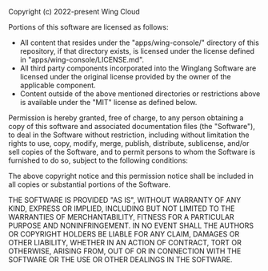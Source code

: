 Copyright (c) 2022-present Wing Cloud

Portions of this software are licensed as follows:

- All content that resides under the "apps/wing-console/" directory of this repository, if that directory exists, is licensed under the license defined in "apps/wing-console/LICENSE.md".
- All third party components incorporated into the Winglang Software are licensed under the original license provided by the owner of the applicable component.
- Content outside of the above mentioned directories or restrictions above is available under the "MIT" license as defined below.

Permission is hereby granted, free of charge, to any person obtaining a copy
of this software and associated documentation files (the "Software"), to deal
in the Software without restriction, including without limitation the rights
to use, copy, modify, merge, publish, distribute, sublicense, and/or sell
copies of the Software, and to permit persons to whom the Software is
furnished to do so, subject to the following conditions:

The above copyright notice and this permission notice shall be included in all
copies or substantial portions of the Software.

THE SOFTWARE IS PROVIDED "AS IS", WITHOUT WARRANTY OF ANY KIND, EXPRESS OR
IMPLIED, INCLUDING BUT NOT LIMITED TO THE WARRANTIES OF MERCHANTABILITY,
FITNESS FOR A PARTICULAR PURPOSE AND NONINFRINGEMENT. IN NO EVENT SHALL THE
AUTHORS OR COPYRIGHT HOLDERS BE LIABLE FOR ANY CLAIM, DAMAGES OR OTHER
LIABILITY, WHETHER IN AN ACTION OF CONTRACT, TORT OR OTHERWISE, ARISING FROM,
OUT OF OR IN CONNECTION WITH THE SOFTWARE OR THE USE OR OTHER DEALINGS IN THE
SOFTWARE.
